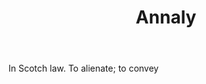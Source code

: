---
title: Annaly
letter: A
permalink: "/definitions/bld-annaly.html"
body: In Scotch law. To alienate; to convey
published_at: '2018-07-07'
source: Black's Law Dictionary 2nd Ed (1910)
layout: post
---